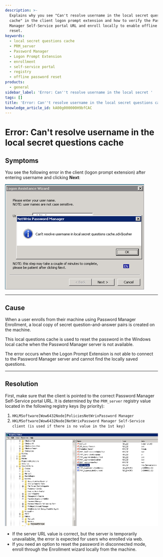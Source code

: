 ```yaml
---
description: >-
  Explains why you see "Can't resolve username in the local secret questions
  cache" in the client logon prompt extension and how to verify the Password
  Manager Self-Service portal URL and enroll locally to enable offline password
  reset.
keywords:
  - local secret questions cache
  - PRM_server
  - Password Manager
  - Logon Prompt Extension
  - enrollment
  - self-service portal
  - registry
  - offline password reset
products:
  - general
sidebar_label: 'Error: Can''t resolve username in the local secret '
tags: []
title: 'Error: Can''t resolve username in the local secret questions cache'
knowledge_article_id: kA00g000000H9bfCAC
---
```


# Error: Can't resolve username in the local secret questions cache

## Symptoms

You see the following error in the client (logon prompt extension) after entering username and clicking **Next**:

![User-added image](./images/ka04u00000116bh_0EM7000000052Jh.png)

---

## Cause

When a user enrolls from their machine using Password Manager Enrollment, a local copy of secret question-and-answer pairs is created on the machine.

This local questions cache is used to reset the password in the Windows local cache when the Password Manager server is not available.

The error occurs when the Logon Prompt Extension is not able to connect to the Password Manager server and cannot find the locally saved questions.

---

## Resolution

First, make sure that the client is pointed to the correct Password Manager Self-Service portal URL. It is determined by the `PRM_server` registry value located in the following registry keys (by priority):

1. `HKLMSoftware[Wow6432Node]PoliciesNetWrixPassword Manager`
2. `HKLMSoftware[Wow6432Node]NetWrixPassword Manager Self-Service client (is used if there is no value in the 1st key)`

![User-added image](./images/ka04u00000116bh_0EM7000000052KG.png)

- If the server URL value is correct, but the server is temporarily unavailable, the error is expected for users who enrolled via web.
- If you need an option to reset the password in disconnected mode, enroll through the Enrollment wizard locally from the machine.
